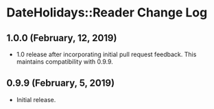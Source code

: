 
# DateHolidays::Reader Change Log

## 1.0.0 (February, 12, 2019)

* 1.0 release after incorporating initial pull request feedback. This maintains compatibility with 0.9.9.

## 0.9.9 (February, 5, 2019)

* Initial release.
